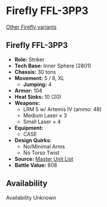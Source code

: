 # Firefly FFL-3PP3 

[Other Firefly variants](../firefly.md) 

## Firefly FFL-3PP3 

- **Role:** Striker 
- **Tech Base:** Inner Sphere (2801) 
- **Chassis:** 30 tons 
- **Movement:** 5 / 8, XL 
  - **Jumping:** 4 
- **Armor:** 104 
- **Heat Sinks:** 10 (20) 
- **Weapons:** 
  - LRM 5 w/ Artemis IV (ammo: 48) 
  - Medium Laser × 3 
  - Small Laser × 4 
- **Equipment:** 
  - CASE 
- **Design Quirks:** 
  - No/Minimal Arms 
  - No Torso Twist 
- **Source:** [Master Unit List](http://masterunitlist.info/Unit/Details/1085/firefly-ffl-3pp3) 
- **Battle Value:** 808 

## Availability 

Availability Unknown 

